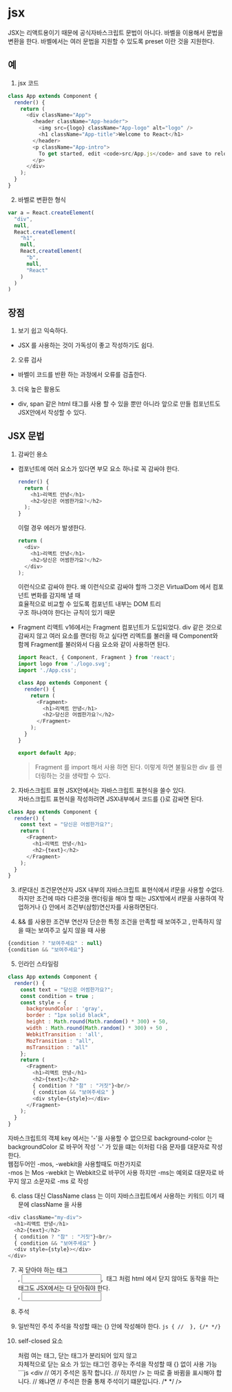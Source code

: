 # jsx 
JSX는 리액트용이기 때문에 공식자바스크립트 문법이 아니다. 
바벨을 이용해서 문법을 변환을 한다. 
바벨에서는 여러 문법을 지원할 수 있도록 preset 이란 것을 지원한다. 

## 예
1. jsx 코드 
```js
class App extends Component {
  render() {
    return (
      <div className="App">
        <header className="App-header">
          <img src={logo} className="App-logo" alt="logo" />
          <h1 className="App-title">Welcome to React</h1>
        </header>
        <p className="App-intro">
          To get started, edit <code>src/App.js</code> and save to reload.
        </p>
      </div>
    );
  }
}
``` 
2. 바벨로 변환한 형식 
```js
var a = React.createElement(
  "div",
  null,
  React.createElement(
    "h1",
    null,
    React,createElement(
      "b",
      null,
      "React"
    )
  )
)
```



## 장점 
1. 보기 쉽고 익숙하다. 
  - JSX 를 사용하는 것이 가독성이 좋고 작성하기도 쉽다. 
2. 오류 검사 
  - 바벨이 코드를 반환 하는 과정에서 오류를 검출한다. 
3. 더욱 높은 활용도 
  - div, span 같은 html 태그를 사용 할 수 있을 뿐만 아니라 
  앞으로 만들 컴포넌트도 JSX안에서 작성할 수 있다. 

## JSX 문법
1. 감싸인 용소 
  - 컴포넌트에 여러 요소가 있다면 부모 요소 하나로 꼭 감싸야 한다. 
    ```js
    render() {
      return (
        <h1>리액트 안녕</h1>
        <h2>당신은 어썸한가요?</h2>
      );
    }
    ```
    이럴 경우 에러가 발생한다. 
    ```js
    return (
      <div>
        <h1>리액트 안녕</h1>
        <h2>당신은 어썸한가요?</h2>
      </div>
    );
    ```
    이런식으로 감싸야 한다. 
    왜 이런식으로 감싸야 할까 
    그것은 VirtualDom 에서 컴포넌트 변화를 감지해 낼 때    
    효율적으로 비교할 수 있도록 컴포넌트 내부는 DOM 트리  
    구조 하나여야 한다는 규칙이 있기 때문 

  - Fragment 
    리액트 v16에서는 Fragment 컴포넌트가 도입되었다. 
    div 같은 것으로 감싸지 않고 여러 요소를 랜더링 하고 싶다면 리엑트를 불러올 때 Component와 함께 
    Fragment를 불러와서 다음 요소와 같이 사용하면 된다. 
    ```js
    import React, { Component, Fragment } from 'react';
    import logo from './logo.svg';
    import './App.css';

    class App extends Component {
      render() {
        return (
          <Fragment>
            <h1>리액트 안녕</h1>
            <h2>당신은 어썸한가요?</h2>
          </Fragment>
        );
      }
    }

    export default App;
    ```
    > Fragment 를 import 해서 사용 하면 된다. 
    > 이렇게 하면 불필요한 div 를 렌더링하는 것을 생략할 수 있다. 

2. 자바스크립트 표현 
  JSX안에서는 자바스크립트 표현식을 쓸수 있다.  
  자바스크립트 표현식을 작성하려면 JSX내부에서 코드를 {}로 감싸면 된다. 
  ```js
  class App extends Component {
    render() {
      const text = "당신은 어썸한가요?";
      return (
        <Fragment>
          <h1>리액트 안녕</h1>
          <h2>{text}</h2>
        </Fragment>
      );
    }
  }
  ```
3. if문대신 조건문연산자
  JSX 내부의 자바스크립트 표현식에서 if문을 사용할 수없다. 
  하지만 조건에 따라 다른것을 랜더링을 해야 할 때는 JSX밖에서 if문을 사용하여 작업하거나 
  {} 안에서 조건부(삼항)연산자를 사용하면된다. 

4. && 를 사용한 조건부 연산자 
  단순한 특정 조건을 만족할 때 보여주고 , 만족하지 않을 때는 보여주고 싶지 않을 때 사용
  ```js
  {condition ? "보여주세요" : null}
  {condition && "보여주세요"}
  ```

5. 인라인 스타일링
```js
class App extends Component {
  render() {
    const text = "당신은 어썸한가요?";
    const condition = true ;
    const style = {
      backgroundColor : 'gray',
      border : "1px solid black",
      height : Math.round(Math.random() * 300) + 50,
      width : Math.round(Math.random() * 300) + 50 ,
      WebkitTransition : 'all',
      MozTransition : "all",
      msTransition : "all"
    };
    return (
      <Fragment>
        <h1>리액트 안녕</h1>
        <h2>{text}</h2>
        { condition ? "참" : "거짓"}<br/>
        { condition && "보여주세요" }
        <div style={style}></div>
      </Fragment>
    );
  }
}
```
자바스크립트의 객체 key 에서는 '-'을 사용할 수 없으므로 
background-color 는 backgroundColor 로 바꾸어 작성
'-' 가 있을 떄는 이처럼 다음 문자를 대문자로 작성한다.  
웹접두어인 -mos, -webkit을 사용할때도 마찬가지로  
-mos 는 Mos 
-webkit 는 Webkit으로 바꾸어 사용
하지만 -ms는 예외로 대문자로 바꾸지 않고 소문자로 -ms 로 작성

6. class 대신 ClassName 
class 는 이미 자바스크립트에서 사용하는 키워드 이기 때문에 className 을 사용 
```js
<div className="my-div">
  <h1>리액트 안녕</h1>
  <h2>{text}</h2>
  { condition ? "참" : "거짓"}<br/>
  { condition && "보여주세요" }
  <div style={style}></div>
</div>
```

7. 꼭 닫아야 하는 태그 
<br>, <input>, <img> 태그 처럼 html 에서 닫지 않아도 동작을 하는 태그도 
JSX에서는 다 닫아줘야 한다. <br />, <input /> <img />

8. 주석
  1. 일반적인 주석
    주석을 작성할 때는 {} 안에 작성해야 한다. 
    ```js
    {
      // 
    },
    {/* */}
    ```
  2. self-closed 요소
    <div></div> 처럼 여는 태그, 닫는 태그가 분리되어 있지 않고 
    <div />자체적으로 닫는 요소 가 있는 태그인 경우는 
    주석을 작성할 때 {} 없이 사용 가능
    ```js
    <div
    // 여기 주석은 동작 합니다. 
    // 하지만 /> 는 따로 줄 바뀜을 표시해야 합니다. 
    // 왜냐면 // 주석은 한줄 통채 주석이기 떄문입니다. 
    /* */
    />


